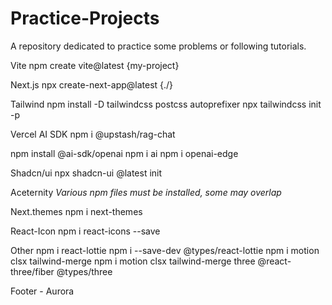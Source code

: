 # Practice-Projects

A repository dedicated to practice some problems or following tutorials.

Vite
npm create vite@latest {my-project}

Next.js
npx create-next-app@latest {./}

Tailwind
npm install -D tailwindcss postcss autoprefixer
npx tailwindcss init -p

Vercel AI SDK
npm i @upstash/rag-chat

npm install @ai-sdk/openai
npm i ai
npm i openai-edge

Shadcn/ui
npx shadcn-ui @latest init

Aceternity
_Various npm files must be installed, some may overlap_

Next.themes
npm i next-themes

React-Icon
npm i react-icons --save

Other
npm i react-lottie
npm i --save-dev @types/react-lottie
npm i motion clsx tailwind-merge
npm i motion clsx tailwind-merge three @react-three/fiber @types/three

Footer - Aurora
